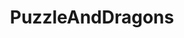 ---
title: PuzzleAndDragons
crosslinks:
- 2007scape
- causeWhyNotMate
- masseffect
- xkcd
- discordapp
- me_irl
- tipofmytongue
- REEEEEEEEEE
- modnews
- DBZDokkanBattle
- streetwear
- surrealmemes
- leagueoflegends
- puzzlesanddragons
- summonerswar
- EnterTheGungeon
- hearthstone
- '2013'
- LearnJapanese
- AskReddit
---